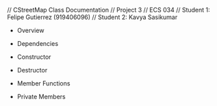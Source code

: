 // CStreetMap Class Documentation
// Project 3
// ECS 034
// Student 1: Felipe Gutierrez (919406096)
// Student 2: Kavya Sasikumar

- Overview


- Dependencies


- Constructor


- Destructor


- Member Functions


- Private Members